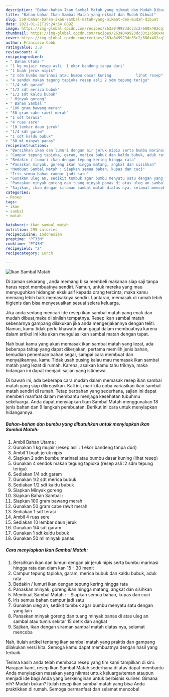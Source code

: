 ```yaml
---
description: "Bahan-bahan Ikan Sambal Matah yang nikmat dan Mudah Dibuat"
title: "Bahan-bahan Ikan Sambal Matah yang nikmat dan Mudah Dibuat"
slug: 550-bahan-bahan-ikan-sambal-matah-yang-nikmat-dan-mudah-dibuat
date: 2021-01-21T19:24:34.889Z
image: https://img-global.cpcdn.com/recipes/263a049923dc33c2/680x482cq70/ikan-sambal-matah-foto-resep-utama.jpg
thumbnail: https://img-global.cpcdn.com/recipes/263a049923dc33c2/680x482cq70/ikan-sambal-matah-foto-resep-utama.jpg
cover: https://img-global.cpcdn.com/recipes/263a049923dc33c2/680x482cq70/ikan-sambal-matah-foto-resep-utama.jpg
author: Francisco Cobb
ratingvalue: 3.8
reviewcount: 4
recipeingredient:
- " Bahan Utama "
- "1 kg mujair resep asli  1 ekor bandeng tanpa duri"
- "1 buah jeruk nipis"
- "2 sdm bumbu marinasi atau bumbu dasar kuning           lihat resep"
- "4 sendok makan tegung tapioka resep asli 2 sdm tepung terigu"
- "1/4 sdt garam"
- "1/2 sdt merica bubuk"
- "1/2 sdt kaldu bubuk"
- " Minyak goreng"
- " Bahan Sambal "
- "100 gram bawang merah"
- "50 gram cabe rawit merah"
- "1 sdt terasi"
- "4 ruas sere"
- "10 lembar daun jeruk"
- "1/4 sdt garam"
- "1 sdt kaldu bubuk"
- "50 ml minyak panas"
recipeinstructions:
- "Bersihkan ikan dan lumuri dengan air jeruk nipis serta bumbu marinasi hingga rata dan diam kan 15 - 30 menit"
- "Campur tepung tapioka, garam, merica bubuk dan kaldu bubuk, aduk rata"
- "Bedakin / lumuri ikan dengan tepung kering hingga rata"
- "Panaskan minyak, goreng ikan hingga matang, angkat dan sisihkan"
- "Membuat Sambal Matah : Siapkan semua bahan, kupas dan cuci"
- "Iris semua bahan campur jadi satu"
- "Gunakan uleg an, sedikit tumbuk agar bumbu menyatu satu dengan yang lain"
- "Panaskan minyak goreng dan tuang minyak panas di atas uleg an sambal atau tumis sekitar 15 detik dan angkat"
- "Sajikan, ikan dengan siraman sambal matah diatas nya, selamat mencoba"
categories:
- Resep
tags:
- ikan
- sambal
- matah

katakunci: ikan sambal matah 
nutrition: 295 calories
recipecuisine: Indonesian
preptime: "PT33M"
cooktime: "PT43M"
recipeyield: "2"
recipecategory: Lunch

---
```



![Ikan Sambal Matah](https://img-global.cpcdn.com/recipes/263a049923dc33c2/680x482cq70/ikan-sambal-matah-foto-resep-utama.jpg)

Di zaman  sekarang , anda memang bisa membeli makanan siap saji tanpa harus repot membuatnya sendiri. Namun, untuk mereka yang mau menyuguhkan hidangan eksklusif kepada orang tercinta, maka kamu memang lebih baik memasaknya sendiri. Lantaran, memasak di rumah lebih higienis dan bisa menyesuaikan sesuai selera keluarga.

Jika anda sedang mencari ide resep ikan sambal matah yang enak dan mudah dibuat,maka di sinilah tempatnya. Resep ikan sambal matah  sebenarnya gampang dilakukan jika anda mengerjakannya dengan teliti. Namun, kamu tidak perlu khawatir akan gagal dalam membuatnya 
karena dalam artikel ini kita akan mengulas ikan sambal matah dengan tepat.  



Nah buat kamu yang akan memasak ikan sambal matah yang lezat, ada beberapa tahap yang dapat dikerjakan, pertama memilih jenis bahan, kemudian penentuan bahan segar, sampai cara membuat dan menyajikannya. kamu Tidak usah pusing kalau mau memasak ikan sambal matah yang lezat di rumah. Karena, asalkan kamu  tahu triknya, maka hidangan ini dapat menjadi sajian yang istimewa.

Di bawah ini, ada beberapa cara mudah dalam memasak resep ikan sambal matah yang siap dikreasikan. Kali ini, mari kita coba variasikan ikan sambal matah sendiri di rumah. Tetap berbahan yang sederhana, sajian ini dapat memberi manfaat dalam membantu menjaga kesehatan tubuhmu sekeluarga. Anda dapat menyiapkan Ikan Sambal Matah menggunakan 18 jenis bahan dan 9 langkah pembuatan. Berikut ini cara untuk menyiapkan hidangannya.

<!--inarticleads1-->

##### Bahan-bahan dan bumbu yang dibutuhkan untuk menyiapkan Ikan Sambal Matah:

1. Ambil  Bahan Utama :
1. Gunakan 1 kg mujair (resep asli : 1 ekor bandeng tanpa duri)
1. Ambil 1 buah jeruk nipis
1. Siapkan 2 sdm bumbu marinasi atau bumbu dasar kuning           (lihat resep)
1. Gunakan 4 sendok makan tegung tapioka (resep asli :2 sdm tepung terigu)
1. Sediakan 1/4 sdt garam
1. Gunakan 1/2 sdt merica bubuk
1. Sediakan 1/2 sdt kaldu bubuk
1. Siapkan  Minyak goreng
1. Siapkan  Bahan Sambal :
1. Siapkan 100 gram bawang merah
1. Gunakan 50 gram cabe rawit merah
1. Sediakan 1 sdt terasi
1. Ambil 4 ruas sere
1. Sediakan 10 lembar daun jeruk
1. Gunakan 1/4 sdt garam
1. Gunakan 1 sdt kaldu bubuk
1. Gunakan 50 ml minyak panas




<!--inarticleads2-->

##### Cara menyiapkan Ikan Sambal Matah:

1. Bersihkan ikan dan lumuri dengan air jeruk nipis serta bumbu marinasi hingga rata dan diam kan 15 - 30 menit
1. Campur tepung tapioka, garam, merica bubuk dan kaldu bubuk, aduk rata
1. Bedakin / lumuri ikan dengan tepung kering hingga rata
1. Panaskan minyak, goreng ikan hingga matang, angkat dan sisihkan
1. Membuat Sambal Matah : - Siapkan semua bahan, kupas dan cuci
1. Iris semua bahan campur jadi satu
1. Gunakan uleg an, sedikit tumbuk agar bumbu menyatu satu dengan yang lain
1. Panaskan minyak goreng dan tuang minyak panas di atas uleg an sambal atau tumis sekitar 15 detik dan angkat
1. Sajikan, ikan dengan siraman sambal matah diatas nya, selamat mencoba




Nah, itulah artikel tentang  ikan sambal matah  yang praktis dan gampang dilakukan versi kita. Semoga kamu dapat membuatnya dengan hasil yang terbaik. 

Terima kasih anda telah membaca resep yang tim kami tampilkan di sini. Harapan kami, resep  Ikan Sambal Matah sederhana di atas dapat membantu Anda menyiapkan masakan yang nikmat untuk keluarga/teman ataupun menjadi ide bagi Anda yang berkeinginan untuk berbisnis kuliner. Gimana nih? Mudah bukan? Itulah resep ikan sambal matah yang bisa Anda praktikkan di rumah. Semoga bermanfaat dan selamat mencoba!

